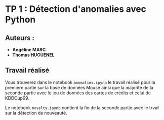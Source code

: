 # TP 1 : Détection d'anomalies avec Python

## Auteurs :
- **Angéline MARC**
- **Thomas HUGUENEL**

## Travail réalisé

Vous trouverez dans le notebook `anomalies.ipynb` le travail réalisé pour la première partie sur la base de données Mouse ainsi que la majorité de la seconde partie avec le jeu de données des cartes de crédits et celui de KDDCup99.

Le notebook `novelty.ipynb` contient la fin de la seconde partie avec le trvail sur la détection de nouveauté.